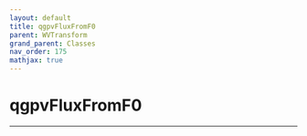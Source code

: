 ```yaml
---
layout: default
title: qgpvFluxFromF0
parent: WVTransform
grand_parent: Classes
nav_order: 175
mathjax: true
---
```


#  qgpvFluxFromF0




---


